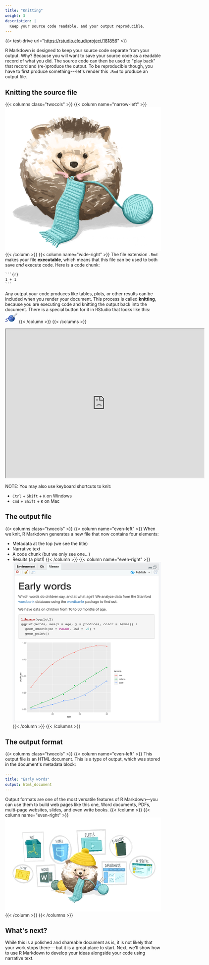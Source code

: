 ```yaml
---
title: "Knitting"
weight: 3
description: | 
  Keep your source code readable, and your output reproducible.
---
```


{{< test-drive url="https://rstudio.cloud/project/181856" >}}

R Markdown is designed to keep your source code separate from your output. Why? Because you will want to save your source code as a readable record of what you did. The source code can then be used to "play back" that record and (re-)produce the output. To be reproducible though, you have to first produce something---let's render this `.Rmd` to produce an output file.

## Knitting the source file

{{< columns class="twocols" >}}
{{< column name="narrow-left" >}}
![](rmarkdown_hedgehog.png)
{{< /column >}}
{{< column name="wide-right" >}}
The file extension `.Rmd` makes your file **executable**, which means that this file can be used to both save *and* execute code. Here is a code chunk:

````
```{r}
1 + 1
```
````

Any output your code produces like tables, plots, or other results can be included when you render your document. This process is called **knitting**, because you are executing code and knitting the output back into the document. There is a special button for it in RStudio that looks like this: ![](knit-button.png)
{{< /column >}}
{{< /columns  >}}

<iframe src="https://drive.google.com/file/d/1YV-YZU9IBLNL0jtgXMIK9JbHFVhaVtwl/preview" width="640" height="480">

</iframe>

NOTE: You may also use keyboard shortcuts to knit:

-   `Ctrl` + `Shift` + `K` on Windows
-   `Cmd` + `Shift` + `K` on Mac

## The output file

{{< columns class="twocols" >}}
{{< column name="even-left" >}}
When we knit, R Markdown generates a new file that now contains four elements: 

-   Metadata at the top (we see the title)
-   Narrative text
-   A code chunk (but we only see one...)
-   Results (a plot!) 
{{< /column >}}
{{< column name="even-right" >}}
![](01-output.png)
{{< /column >}}
{{< /columns  >}}


## The output format

{{< columns class="twocols" >}}
{{< column name="even-left" >}}
This output file is an HTML document. This is a type of output, which was stored in the document's metadata block:

```yaml
---
title: "Early words"
output: html_document
---
```

Output formats are one of the most versatile features of R Markdown&mdash;you can use them to build web pages like this one, Word documents, PDFs, multi-page websites, slides, and even write books.
{{< /column >}}
{{< column name="even-right" >}}
![](hedgehog-projects.jpg)
{{< /column >}}
{{< /columns  >}}


## What's next?

While this is a polished and shareable document as is, it is not likely that your work stops there---but it is a great place to start. Next, we'll show how to use R Markdown to develop your ideas alongside your code using narrative text.
